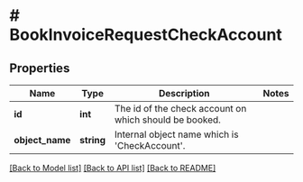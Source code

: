 # # BookInvoiceRequestCheckAccount

## Properties

Name | Type | Description | Notes
------------ | ------------- | ------------- | -------------
**id** | **int** | The id of the check account on which should be booked. |
**object_name** | **string** | Internal object name which is &#39;CheckAccount&#39;. |

[[Back to Model list]](../../README.md#models) [[Back to API list]](../../README.md#endpoints) [[Back to README]](../../README.md)
